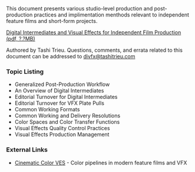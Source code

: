 This document presents various studio-level production and post-production practices and implimentation menthods relevant to independent feature films and short-form projects.

[Digital Intermediates and Visual Effects for Independent Film Production (pdf, ?.?MB)](#)

Authored by Tashi Trieu. Questions, comments, and errata related to this document can be addressed to [divfx@tashitrieu.com](mailto:divfx@tashitrieu.com)

### Topic Listing

- Generalized Post-Production Workflow
- An Overview of Digital Intermediates
- Editorial Turnover for Digital Intermediates
- Editorial Turnover for VFX Plate Pulls
- Common Working Formats
- Common Working and Delivery Resolutions
- Color Spaces and Color Transfer Functions
- Visual Effects Quality Control Practices
- Visual Effects Production Management

### External Links

- [Cinematic Color VES](http://cinematiccolor.com/) - Color pipelines in modern feature films and VFX
